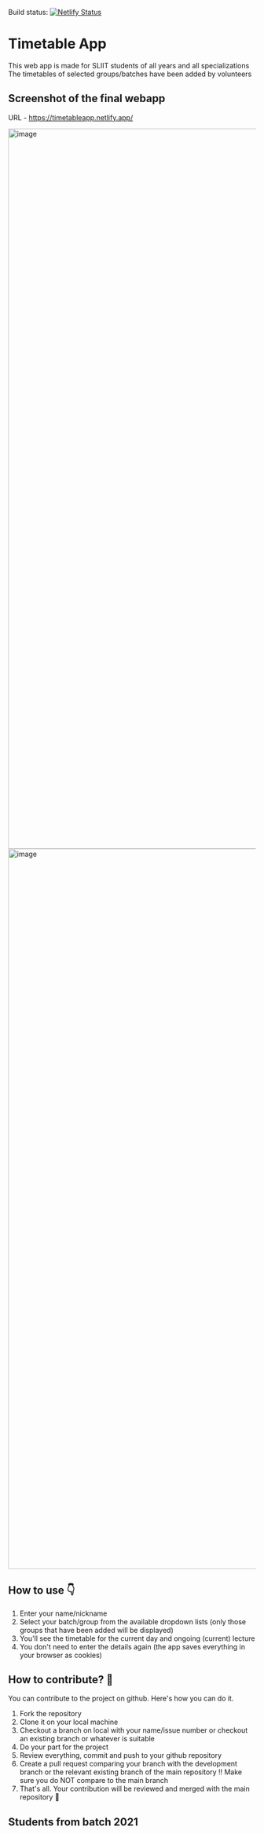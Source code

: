 Build status: [![Netlify Status](https://api.netlify.com/api/v1/badges/6c7742b9-5d29-4cf4-bf37-85c3a9ecaee4/deploy-status)](https://app.netlify.com/sites/timetableapp/deploys)

# Timetable App

This web app is made for SLIIT students of all years and all specializations
The timetables of selected groups/batches have been added by volunteers

## Screenshot of the final webapp

URL - https://timetableapp.netlify.app/

<img width="1467" alt="image" src="https://user-images.githubusercontent.com/45074238/181573805-baabbb75-e67c-45cf-b762-9e846d7b4c75.png">
<img width="1467" alt="image" src="https://user-images.githubusercontent.com/45074238/181574036-1c0a11ff-bbe7-4d10-924e-b1ccba9843c7.png">

## How to use 👇

1. Enter your name/nickname
2. Select your batch/group from the available dropdown lists (only those groups that have been added will be displayed)
3. You'll see the timetable for the current day and ongoing (current) lecture
4. You don't need to enter the details again (the app saves everything in your browser as cookies)

## How to contribute? 🤝

You can contribute to the project on github. Here's how you can do it.

1. Fork the repository
2. Clone it on your local machine
3. Checkout a branch on local with your name/issue number or checkout an existing branch or whatever is suitable
4. Do your part for the project
5. Review everything, commit and push to your github repository
6. Create a pull request comparing your branch with the development branch or the relevant existing branch of the main repository
   !! Make sure you do NOT compare to the main branch
7. That's all. Your contribution will be reviewed and merged with the main repository 🙌

## Students from batch 2021
